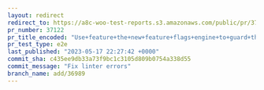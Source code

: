 ```yaml
---
layout: redirect
redirect_to: https://a8c-woo-test-reports.s3.amazonaws.com/public/pr/37122/e2e/index.html
pr_number: 37122
pr_title_encoded: "Use+feature+the+new+feature+flags+engine+to+guard+the+access+to+the+new+product+blocks+experience"
pr_test_type: e2e
last_published: "2023-05-17 22:27:42 +0000"
commit_sha: c435ee9db33a73f9bc1c3105d809b0754a338d55
commit_message: "Fix linter errors"
branch_name: add/36989
---
```

